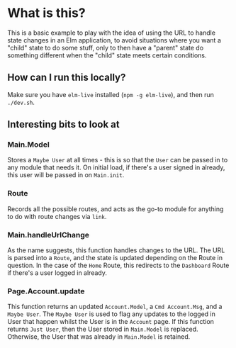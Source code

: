 # What is this?

This is a basic example to play with the idea of using the URL to handle state changes in an Elm application, to avoid situations where you want a "child" state to do some stuff, only to then have a "parent" state do something different when the "child" state meets certain conditions. 

## How can I run this locally? 

Make sure you have `elm-live` installed (`npm -g elm-live`), and then run `./dev.sh`.

## Interesting bits to look at

### Main.Model 

Stores a `Maybe User` at all times - this is so that the `User` can be passed in to any module that needs it. On initial load, if there's a user signed in already, this user will be passed in on `Main.init`. 

### Route

Records all the possible routes, and acts as the go-to module for anything to do with route changes via `link`.

### Main.handleUrlChange

As the name suggests, this function handles changes to the URL. The URL is parsed into a `Route`, and the state is updated depending on the Route in question. In the case of the `Home` Route, this redirects to the `Dashboard` Route if there's a user logged in already.

### Page.Account.update 

This function returns an updated `Account.Model`, a `Cmd Account.Msg`, and a `Maybe User`. The `Maybe User` is used to flag any updates to the logged in User that happen whilst the User is in the `Account` page. If this function returns `Just User`, then the User stored in `Main.Model` is replaced. Otherwise, the User that was already in `Main.Model` is retained.  